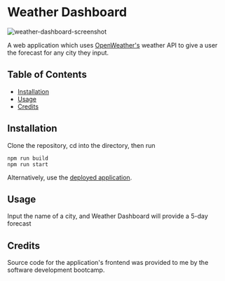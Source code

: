 # Weather Dashboard

![weather-dashboard-screenshot](https://github.com/user-attachments/assets/d8b0cc65-4bdd-4de2-948c-ab63f6c56ce1)

A web application which uses [OpenWeather's](https://openweathermap.org/) weather API to give a user the forecast for any city they input.

## Table of Contents

- [Installation](#installation)
- [Usage](#usage)
- [Credits](#credits)

## Installation

Clone the repository, cd into the directory, then run
```
npm run build
npm run start
```
Alternatively, use the [deployed application](https://weather-dashboard-9ka5.onrender.com/).

## Usage

Input the name of a city, and Weather Dashboard will provide a 5-day forecast

## Credits

Source code for the application's frontend was provided to me by the software development bootcamp.
